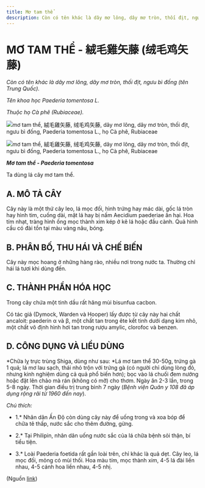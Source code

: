 ```yaml
---
title: Mơ tam thể
description: Còn có tên khác là dây mơ lông, dây mơ tròn, thối địt, ngưu bì đống (tên Trung Quốc). Tên khoa học Paederia tomentosa L. Thuộc họ Cà phê (Rubiaceae). Ta dùng lá cây mơ tam thể.
---
```

# MƠ TAM THỂ - 絨毛雞矢藤 (绒毛鸡矢藤)

*Còn có tên khác là dây mơ lông, dây mơ tròn, thối địt, ngưu bì đống (tên Trung Quốc).*

*Tên khoa học Paederia tomentosa L.*

*Thuộc họ Cà phê (Rubiaceae).*

![mơ tam thể, 絨毛雞矢藤, 绒毛鸡矢藤, dây mơ lông, dây mơ tròn, thối địt, ngưu bì đống, Paederia tomentosa L., họ Cà phê, Rubiaceae](/imgs/do-tat-loi/ctvvtvn/mo-tam-the.jpg)

![mơ tam thể, 絨毛雞矢藤, 绒毛鸡矢藤, dây mơ lông, dây mơ tròn, thối địt, ngưu bì đống, Paederia tomentosa L., họ Cà phê, Rubiaceae](/imgs/do-tat-loi/ctvvtvn/mo-tam-the-2.jpg)

***Mơ tam thể - Paederia tomentosa***

Ta dùng lá cây mơ tam thể.

## A. MÔ TẢ CÂY

Cây này là một thứ cây leo, lá mọc đối, hình trứng hay mác dài, gốc lá tròn hay hình tim, cuống dài, mặt lá hay bị nấm Aecidium paederiae ăn hại. Hoa tím nhạt, tràng hình ống mọc thành xim kép ở kẽ lá hoặc đầu cành. Quả hình cầu có đài tồn tại màu vàng nâu, bóng.

## B. PHÂN BỐ, THU HÁI VÀ CHẾ BIẾN

Cây này mọc hoang ở những hàng rào, nhiều nơi trong nước ta. Thường chỉ hái lá tươi khi dùng đến.

## C. THÀNH PHẦN HÓA HỌC

Trong cây chứa một tinh dầu rất hăng mùi bisunfua cacbon.

Có tác giả (Dymock, Warden và Hooper) lấy được từ cây này hai chất ancaloit: paederin α và β, một chất tan trong ête kết tinh dưới dạng kim nhỏ, một chất vô định hình hơi tan trong rượu amylic, clorofoc và benzen.

## D. CÔNG DỤNG VÀ LIỀU DÙNG

*Chữa lỵ trực trùng Shiga, dùng như sau: *Lá mơ tam thể 30-50g, trứng gà 1 quả; lá mơ lau sạch, thái nhỏ trộn với trứng gà (có người chỉ dùng lòng đỏ, nhưng kinh nghiệm dùng cả quả phổ biến hơn); bọc vào lá chuối đem nướng hoặc đặt lên chảo mà rán (không có mỡ) cho thơm. Ngày ăn 2-3 lần, trong 5-8 ngày. Thời gian điều trị trung bình 7 ngày (*Bệnh viện Quân y 108 đã áp dụng rộng rãi từ 1960 đến nay*).

*Chú thích:*

* 1.* Nhân dân Ấn Độ còn dùng cây này để uống trong và xoa bóp để chữa tê thấp, nước sắc cho thêm đường, gừng.

* 2.* Tại Philipin, nhân dân uống nước sắc của lá chữa bệnh sỏi thận, bí tiểu tiện.

* 3.* Loài Paederia foetida rất gần loài trên, chỉ khác là quả dẹt. Cây leo, lá mọc đối, mỏng có mùi thối. Hoa màu tím, mọc thành xim, 4-5 lá đài liền nhau, 4-5 cánh hoa liền nhau, 4-5 nhị.

(Nguồn <a href="http://www.thuocvuonnha.com/nhung-cay-thuoc-va-vi-thuoc-viet-nam/ket-qua-tra-cuu/mo-tam-the" target="_blank">link</a>)
